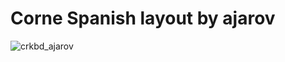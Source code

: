 # Corne Spanish layout by ajarov

![crkbd_ajarov](https://user-images.githubusercontent.com/1832140/175787645-cc33b124-37ef-4a86-8c7b-9645a36e7486.png)
